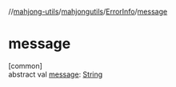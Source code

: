 //[mahjong-utils](../../../index.md)/[mahjongutils](../index.md)/[ErrorInfo](index.md)/[message](message.md)

# message

[common]\
abstract val [message](message.md): [String](https://kotlinlang.org/api/latest/jvm/stdlib/kotlin-stdlib/kotlin/-string/index.html)

